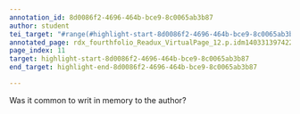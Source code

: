 ```yaml
---
annotation_id: 8d0086f2-4696-464b-bce9-8c0065ab3b87
author: student
tei_target: "#range(#highlight-start-8d0086f2-4696-464b-bce9-8c0065ab3b87, #highlight-end-8d0086f2-4696-464b-bce9-8c0065ab3b87)"
annotated_page: rdx_fourthfolio_Readux_VirtualPage_12.p.idm140331397422528
page_index: 11
target: highlight-start-8d0086f2-4696-464b-bce9-8c0065ab3b87
end_target: highlight-end-8d0086f2-4696-464b-bce9-8c0065ab3b87

---
```

Was it common to writ in memory to the author?